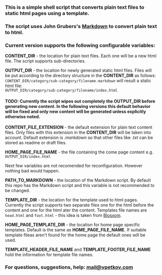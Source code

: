 ### This is a simple shell script that converts plain text files to static html pages using a template.

### The script uses John Grubers's [Markdown](http://daringfireball.net/projects/markdown/) to convert plain text to html.

### Current version supports the following configurable variables:

__CONTENT_DIR__ - the location for plain text files. Each one will be a new html file. The script supports sub-directories.

__OUTPUT_DIR__ - the location for newly generated static html files. Files will be put according to the directory structure in the __CONTENT_DIR__ as follows:  
`CONTENT_DIR/category/sub-category/filename.markdown` will result a static html file:  
`OUTPUT_DIR/category/sub-category/filename/index.html`
#### __TODO__: Currently the script wipes out completely the __OUTPUT_DIR__ before generating new content. In the following versions this default behavior will be fixed and only new content will be generated unless explicitly otherwise noted.

__CONTENT_FILE_EXTENSION__ - the default extension for plain text content files. Only files with this extension in the __CONTENT_DIR__ will be taken into account. Default extension is _.markdown_ so that other files like _.txt_ can be stored as readme or draft files.

__HOME_PAGE_FILE_NAME__ - the file containing the come page content e.g. `OUTPUT_DIR/index.html`

Next few variables are not recomended for reconfiguration. However nothing bad would happen.

__PATH_TO_MARKDOWN__ - the location of the Markdown script. By default this repo has the Markdown script and this variable is not recommended to be changed.

__TEMPLATE_DIR__ - the location for the template used to html pages. Currently the script supports two separate files one for the html before the content and one for the html ater the content. Templates file names are `head.html` and `foot.html` - this idea is taken from [Blosxom](http://www.blosxom.com/).

__HOME_PAGE_TEMPLATE_DIR__ - the location for home page specific templates. Default is the same as __HOME_PAGE_FILE_NAME__. If suitable template fileas aren't found for the home page the default ones will be used.

__TEMPLATE_HEADER_FILE_NAME__ and __TEMPLATE_FOOTER_FILE_NAME__ hold the information for template file names.

### For questions, suggestions, help: [mail@vpetkov.com](mailto:mail@vpetkov.com)

